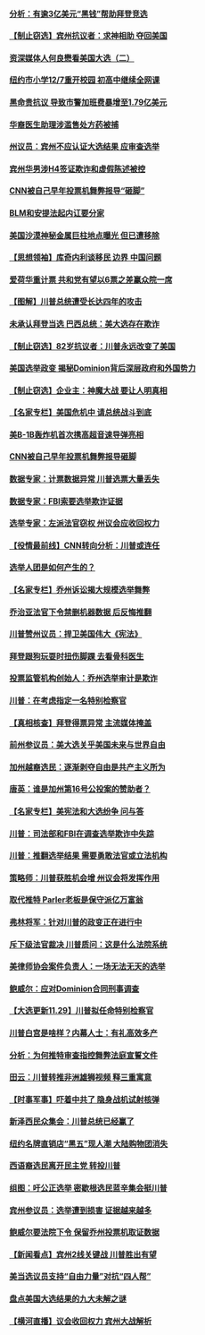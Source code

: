 #### [分析：有逾3亿美元“黑钱”帮助拜登竞选](../pages/nsc412/n12584572.md) 
#### [【制止窃选】宾州抗议者：求神相助 夺回美国](../pages/nsc412/n12584186.md) 
#### [资深媒体人何良懋看美国大选（二）](../pages/nsc412/n12584606.md) 
#### [纽约市小学12/7重开校园  初高中继续全网课](../pages/nsc412/n12584419.md) 
#### [黑命贵抗议 导致市警加班费暴增至1.79亿美元](../pages/nsc412/n12584427.md) 
#### [华裔医生助理涉滥售处方药被捕](../pages/nsc412/n12584416.md) 
#### [州议员：宾州不应认证大选结果 应审查选举](../pages/nsc412/n12584517.md) 
#### [宾州华男涉H4签证欺诈和虚假陈述被控](../pages/nsc412/n12584425.md) 
#### [CNN被自己早年投票机舞弊报导“砸脚”](../pages/nsc412/n12584317.md) 
#### [BLM和安提法起内讧要分家](../pages/nsc412/n12584324.md) 
#### [美国沙漠神秘金属巨柱地点曝光 但已遭移除](../pages/nsc412/n12584377.md) 
#### [【思想领袖】库奇内利谈移民 边界 中国问题](../pages/nsc412/n12503274.md) 
#### [爱荷华重计票 共和党有望以6票之差赢众院一席](../pages/nsc412/n12584265.md) 
#### [【图解】川普总统遭受长达四年的攻击](../pages/nsc412/n12584029.md) 
#### [未承认拜登当选 巴西总统：美大选存在欺诈](../pages/nsc412/n12584054.md) 
#### [【制止窃选】82岁抗议者：川普永远改变了美国](../pages/nsc412/n12584069.md) 
#### [美国选举政变 揭秘Dominion背后深层政府和外国势力](../pages/nsc412/n12584092.md) 
#### [【制止窃选】企业主：神魔大战 要让人明真相](../pages/nsc412/n12584015.md) 
#### [【名家专栏】美国危机中 请总统战斗到底](../pages/nsc412/n12583264.md) 
#### [美B-1B轰炸机首次携高超音速导弹亮相](../pages/nsc412/n12583965.md) 
#### [CNN被自己早年投票机舞弊报导砸脚](../pages/nsc412/n12583882.md) 
#### [数据专家：计票数据异常 川普选票大量丢失](../pages/nsc412/n12583917.md) 
#### [数据专家：FBI索要选举欺诈证据](../pages/nsc412/n12583893.md) 
#### [选举专家：左派法官窃权 州议会应收回权力](../pages/nsc412/n12582679.md) 
#### [【役情最前线】CNN转向分析：川普或连任](../pages/nsc412/n12583522.md) 
#### [选举人团是如何产生的？](../pages/nsc412/n12583829.md) 
#### [【名家专栏】乔州诉讼揭大规模选举舞弊](../pages/nsc412/n12583212.md) 
#### [乔治亚法官下令禁删机器数据 后反悔推翻](../pages/nsc412/n12583774.md) 
#### [川普赞州议员：捍卫美国伟大《宪法》](../pages/nsc412/n12583869.md) 
#### [拜登跟狗玩耍时扭伤脚踝 去看骨科医生](../pages/nsc412/n12583808.md) 
#### [投票监管机构创始人：乔州选举审计是欺诈](../pages/nsc412/n12583424.md) 
#### [川普：在考虑指定一名特别检察官](../pages/nsc412/n12583789.md) 
#### [【真相核查】拜登得票异常 主流媒体掩盖](../pages/nsc412/n12582766.md) 
#### [前州参议员：美大选关乎美国未来与世界自由](../pages/nsc412/n12583729.md) 
#### [加州越裔选民：逐渐剥夺自由是共产主义所为](../pages/nsc412/n12583738.md) 
#### [唐英：谁是加州第16号公投案的赞助者？](../pages/nsc412/n12583389.md) 
#### [【名家专栏】美宪法和大选纷争 问与答](../pages/nsc412/n12583251.md) 
#### [川普：司法部和FBI在调查选举欺诈中失踪](../pages/nsc412/n12583647.md) 
#### [川普：推翻选举结果 需要勇敢法官或立法机构](../pages/nsc412/n12583655.md) 
#### [策略师：川普获胜机会增 州议会将发挥作用](../pages/nsc412/n12583572.md) 
#### [取代推特 Parler老板是保守派亿万富翁](../pages/nsc412/n12580971.md) 
#### [弗林将军：针对川普的政变正在进行中](../pages/nsc412/n12583562.md) 
#### [斥下级法官裁决 川普质问：这是什么法院系统](../pages/nsc412/n12583520.md) 
#### [美律师协会案件负责人：一场无法无天的选举](../pages/nsc412/n12583328.md) 
#### [鲍威尔：应对Dominion合同刑事调查](../pages/nsc412/n12583322.md) 
#### [【大选更新11.29】川普拟任命特别检察官](../pages/nsc412/n12582938.md) 
#### [川普白宫是啥样？内幕人士：有礼高效多产](../pages/nsc412/n12572588.md) 
#### [分析：为何推特审查指控舞弊法庭宣誓文件](../pages/nsc412/n12559311.md) 
#### [田云：川普转推非洲雄狮视频 释三重寓意](../pages/nsc412/n12582609.md) 
#### [【时事军事】吓着中共了 隐身战机试射核弹](../pages/nsc412/n12581874.md) 
#### [新泽西民众集会：川普总统已经赢了](../pages/nsc412/n12582408.md) 
#### [纽约名牌直销店“黑五”现人潮 大陆购物团消失](../pages/nsc412/n12581230.md) 
#### [西语裔选民离开民主党 转投川普](../pages/nsc412/n12580974.md) 
#### [组图：吁公正选举 密歇根选民蓝辛集会挺川普](../pages/nsc412/n12582480.md) 
#### [宾州参议员：选举遭到损害 证据越来越多](../pages/nsc412/n12582413.md) 
#### [鲍威尔要法院下令 保留乔州投票机取证数据](../pages/nsc412/n12582364.md) 
#### [【新闻看点】宾州2线关键战 川普胜出有望](../pages/nsc412/n12582264.md) 
#### [美当选议员支持“自由力量”对抗“四人帮”](../pages/nsc412/n12582194.md) 
#### [盘点美国大选结果的九大未解之谜](../pages/nsc412/n12582265.md) 
#### [【横河直播】议会收回权力 宾州大战解析](../pages/nsc412/n12582336.md) 
